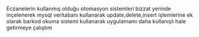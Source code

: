 Eczanelerin kullanmış olduğu otomasyon sistemleri bizzat yerinde inçelenerek mysql veritabanı kullanarak  update,delete,insert işlemlerine ek olarak barkod okuma sistemi kullanarak uygulamamı daha kullanışlı hale getirmeye çalıştım
